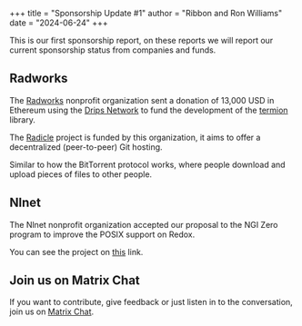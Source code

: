 +++
title = "Sponsorship Update #1"
author = "Ribbon and Ron Williams"
date = "2024-06-24"
+++

This is our first sponsorship report, on these reports we will report our current sponsorship status from companies and funds.

## Radworks

The [Radworks](https://radworks.org/) nonprofit organization sent a donation of 13,000 USD in Ethereum using the [Drips Network](https://drips.network/) to fund the development of the [termion](https://gitlab.redox-os.org/redox-os/termion) library.

The [Radicle](https://radicle.xyz/) project is funded by this organization, it aims to offer a decentralized (peer-to-peer) Git hosting.

Similar to how the BitTorrent protocol works, where people download and upload pieces of files to other people.

## Nlnet

The Nlnet nonprofit organization accepted our proposal to the NGI Zero program to improve the POSIX support on Redox.

You can see the project on [this](https://nlnet.nl/project/RedoxOS-Signals/) link.

## Join us on Matrix Chat

If you want to contribute, give feedback or just listen in to the conversation,
join us on [Matrix Chat](https://matrix.to/#/#redox-join:matrix.org).
